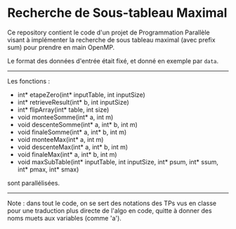 # Recherche de Sous-tableau Maximal

Ce repository contient le code d'un projet de Programmation Parallèle visant à implémenter la recherche de sous tableau maximal (avec prefix sum) pour prendre en main OpenMP.

Le format des données d'entrée était fixé, et donné en exemple par `data`.

---

Les fonctions :

- int* etapeZero(int* inputTable, int inputSize)
- int* retrieveResult(int* b, int inputSize)
- int* flipArray(int* table, int size)
- void monteeSomme(int\* a, int m)
- void descenteSomme(int* a, int* b, int m)
- void finaleSomme(int* a, int* b, int m)
- void monteeMax(int\* a, int m)
- void descenteMax(int* a, int* b, int m)
- void finaleMax(int* a, int* b, int m)
- void maxSubTable(int* inputTable, int inputSize, int* psum, int* ssum, int* pmax, int\* smax)

sont parallélisées.

---

Note : dans tout le code, on se sert des notations des TPs vus en classe pour une traduction plus directe de l'algo en code, quitte à donner des noms muets aux variables (comme 'a').

